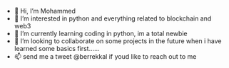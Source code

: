 - 👋 Hi, I’m Mohammed
- 👀 I’m interested in python and everything related to blockchain and web3
- 🌱 I’m currently learning coding in python, im a total newbie
- 💞️ I’m looking to collaborate on some projects in the future when i have learned some basics first......
- 📫 send me a tweet @berrekkal if youd like to reach out to me

<!---
myapplepie/myapplepie is a ✨ special ✨ repository because its `README.md` (this file) appears on your GitHub profile.
You can click the Preview link to take a look at your changes.
--->
